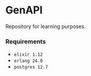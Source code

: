 # GenAPI

Repository for learning purposes.

### Requirements
- `elixir 1.12` 
- `erlang 24.0` 
- `postgres 12.7`

